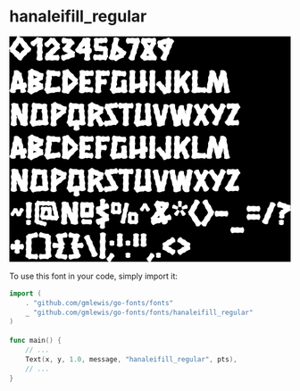 # hanaleifill_regular

![hanaleifill_regular](hanaleifill_regular.png)

To use this font in your code, simply import it:

```go
import (
	. "github.com/gmlewis/go-fonts/fonts"
	_ "github.com/gmlewis/go-fonts/fonts/hanaleifill_regular"
)

func main() {
	// ...
	Text(x, y, 1.0, message, "hanaleifill_regular", pts),
	// ...
}
```
